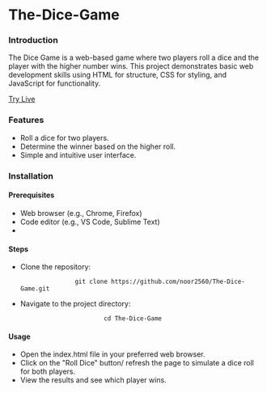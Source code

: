 # The-Dice-Game

                                              
### Introduction

The Dice Game is a web-based game where two players roll a dice and the player with the higher number wins. This project demonstrates basic web development skills using HTML for structure, CSS for styling, and JavaScript for functionality.


[Try Live](https://noor2560.github.io/The-Dice-Game/)


### Features

- Roll a dice for two players.
- Determine the winner based on the higher roll.
- Simple and intuitive user interface.

### Installation

#### Prerequisites
- Web browser (e.g., Chrome, Firefox)
- Code editor (e.g., VS Code, Sublime Text)
- 
#### Steps
- Clone the repository:

                     git clone https://github.com/noor2560/The-Dice-Game.git

- Navigate to the project directory:

                             cd The-Dice-Game

#### Usage
- Open the index.html file in your preferred web browser.
- Click on the "Roll Dice" button/ refresh the page to simulate a dice roll for both players.
- View the results and see which player wins.



